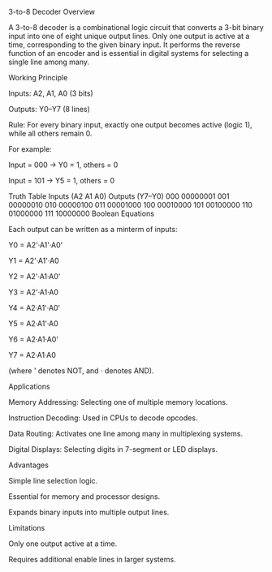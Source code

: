 3-to-8 Decoder
Overview

A 3-to-8 decoder is a combinational logic circuit that converts a 3-bit binary input into one of eight unique output lines. Only one output is active at a time, corresponding to the given binary input. It performs the reverse function of an encoder and is essential in digital systems for selecting a single line among many.

Working Principle

Inputs: A2, A1, A0 (3 bits)

Outputs: Y0–Y7 (8 lines)

Rule: For every binary input, exactly one output becomes active (logic 1), while all others remain 0.

For example:

Input = 000 → Y0 = 1, others = 0

Input = 101 → Y5 = 1, others = 0

Truth Table
Inputs (A2 A1 A0)	Outputs (Y7–Y0)
000	00000001
001	00000010
010	00000100
011	00001000
100	00010000
101	00100000
110	01000000
111	10000000
Boolean Equations

Each output can be written as a minterm of inputs:

Y0 = A2'·A1'·A0'

Y1 = A2'·A1'·A0

Y2 = A2'·A1·A0'

Y3 = A2'·A1·A0

Y4 = A2·A1'·A0'

Y5 = A2·A1'·A0

Y6 = A2·A1·A0'

Y7 = A2·A1·A0

(where ' denotes NOT, and · denotes AND).



Applications

Memory Addressing: Selecting one of multiple memory locations.

Instruction Decoding: Used in CPUs to decode opcodes.

Data Routing: Activates one line among many in multiplexing systems.

Digital Displays: Selecting digits in 7-segment or LED displays.

Advantages

Simple line selection logic.

Essential for memory and processor designs.

Expands binary inputs into multiple output lines.

Limitations

Only one output active at a time.

Requires additional enable lines in larger systems.
